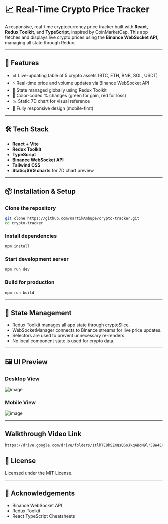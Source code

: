 # 📈 Real-Time Crypto Price Tracker

A responsive, real-time cryptocurrency price tracker built with **React**, **Redux Toolkit**, and **TypeScript**, inspired by CoinMarketCap. This app fetches and displays live crypto prices using the **Binance WebSocket API**, managing all state through Redux.

---

## 🚀 Features

- 📊 Live-updating table of 5 crypto assets (BTC, ETH, BNB, SOL, USDT)
- ⚡ Real-time price and volume updates via Binance WebSocket API
- 🧠 State managed globally using Redux Toolkit
- 🎨 Color-coded % changes (green for gain, red for loss)
- 📉 Static 7D chart for visual reference
- 📱 Fully responsive design (mobile-first)

---

## 🛠️ Tech Stack

- **React** + **Vite**
- **Redux Toolkit**
- **TypeScript**
- **Binance WebSocket API**
- **Tailwind CSS**
- **Static/SVG charts** for 7D chart preview

---

## 📦 Installation & Setup

### Clone the repository
```bash
git clone https://github.com/KartikAmbupe/crypto-tracker.git
cd crypto-tracker
```
### Install dependencies
```bash
npm install
```
### Start development server
```bash
npm run dev
```
### Build for production
```bash
npm run build
```

---

## 🧠 State Management

- Redux Toolkit manages all app state through cryptoSlice.
- WebSocketManager connects to Binance streams for live price updates.
- Selectors are used to prevent unnecessary re-renders.
- No local component state is used for crypto data.

---

## 🖼️ UI Preview

### Desktop View
![image](https://github.com/user-attachments/assets/ea10f7df-52ab-4cbb-9257-a7ac74567684)

### Mobile View
![image](https://github.com/user-attachments/assets/df1f53b3-d62e-46ad-8c25-e5be1795ba2f)

---

## Walkthrough Video Link
```bash
https://drive.google.com/drive/folders/1tlkTE8kSZmQsQSoJkqABoM9lrJBW4Ex3?usp=drive_link
```

## 📄 License

Licensed under the MIT License.

---

## 🙌 Acknowledgements

- Binance WebSocket API
- Redux Toolkit
- React TypeScript Cheatsheets


